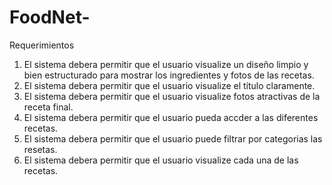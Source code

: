# FoodNet-
Requerimientos

1) El sistema debera permitir que el usuario visualize un diseño limpio y bien estructurado para mostrar los ingredientes y fotos de las recetas.
2) El sistema debera permitir que el usuario visualize el título claramente.
3) El sistema debera permitir que el usuario visualize fotos atractivas de la receta final.
4) El sistema debera permitir que el usuario pueda accder a las diferentes recetas.
5) El sistema debera permitir que el usuario puede filtrar por categorias las resetas.
6) El sistema debera permitir que el usuario visualize cada una de las recetas.
   


